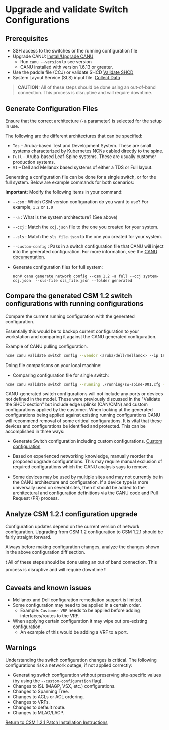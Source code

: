 # Upgrade and validate Switch Configurations

## Prerequisites

* SSH access to the switches or the running configuration file
* Upgrade CANU: [Install/Upgrade CANU](../operations/network/management_network/canu_install_update.md)
  * Run `canu --version` to see version
  * CANU installed with version 1.6.13 or greater.
* Use the paddle file (CCJ) or validate SHCD [Validate SHCD](../operations/network/management_network/validate_shcd.md)
* System Layout Service (SLS) input file. [Collect Data](../operations/network/management_network/collect_data.md)

> **CAUTION:** All of these steps should be done using an out-of-band connection. This process is disruptive and will require downtime.

## Generate Configuration Files

Ensure that the correct architecture (`-a` parameter) is selected for the setup in use.

The following are the different architectures that can be specified:

* `Tds` – Aruba-based Test and Development System. These are small systems characterized by Kubernetes NCNs cabled directly to the spine.
* `Full` – Aruba-based Leaf-Spine systems. These are usually customer production systems.
* `V1` – Dell and Mellanox based systems of either a TDS or Full layout.

Generating a configuration file can be done for a single switch, or for the full system. Below are example commands for both scenarios:

**Important:** Modify the following items in your command:

* `--csm` : Which CSM version configuration do you want to use? For example, `1.2` or `1.0`
* `--a`   : What is the system architecture? (See above)
* `--ccj` : Match the `ccj.json` file to the one you created for your system.
* `--sls` : Match the `sls_file.json` to the one you created for your system.
* `--custom-config` : Pass in a switch configuration file that CANU will inject into the generated configuration. For more information, see the [CANU documentation](https://github.com/Cray-HPE/canu#generate-switch-configs-including-custom-configurations).

* Generate configuration files for full system:

    ```console
    ncn# canu generate network config --csm 1.2 -a full --ccj system-ccj.json  --sls-file sls_file.json --folder generated
    ```
## Compare the generated CSM 1.2 switch configurations with running configurations

Compare the current running configuration with the generated configuration.

Essentially this would be to backup current configuration to your workstation and comparing it against the CANU generated configuration.

Example of CANU pulling configuration.

```bash
ncn# canu validate switch config --vendor <aruba/dell/mellanox> --ip 192.168.1.1 --username USERNAME --password PASSWORD --generated ./generated/sw-spine-001.cfg
```

Doing file comparisons on your local machine:

* Comparing configuration file for single switch:

```bash
ncn# canu validate switch config --running ./running/sw-spine-001.cfg --generated sw-spine-001.cfg
```

CANU-generated switch configurations will not include any ports or devices not defined in the model. These were previously discussed in the
"Validate the SHCD section" but include edge uplinks (CAN/CMN) and custom configurations applied by the customer. When looking at the generated
configurations being applied against existing running configurations CANU will recommend removal of some critical configurations. It is vital
that these devices and configurations be identified and protected. This can be accomplished in three ways:

* Generate Switch configuration including custom configurations. [Custom configuration](https://github.com/Cray-HPE/canu/blob/develop/readme.md#generate-switch-configs-including-custom-configurations)

* Based on experienced networking knowledge, manually reorder the proposed upgrade configurations. This may require manual exclusion of required
  configurations which the CANU analysis says to remove.

* Some devices may be used by multiple sites and may not currently be in the CANU architecture and configuration. If a device type is more
  universally used on several sites, then it should be added to the architectural and configuration definitions via the CANU code and
  Pull Request (PR) process.

## Analyze CSM 1.2.1 configuration upgrade

Configuration updates depend on the current version of network configuration. Upgrading from CSM 1.2 configuration to CSM 1.2.1 should be fairly straight forward.

Always before making configuration changes, analyze the changes shown in the above configuration diff section.

:exclamation: All of these steps should be done using an out of band connection. This process is disruptive and will require downtime :exclamation:

## Caveats and known issues

* Mellanox and Dell configuration remediation support is limited.
* Some configuration may need to be applied in a certain order.
  * Example: `Customer VRF` needs to be applied before adding interfaces/routes to the VRF.
* When applying certain configuration it may wipe out pre-existing configuration.
  * An example of this would be adding a VRF to a port.

## Warnings

Understanding the switch configuration changes is critical. The following configurations risk a network outage, if not applied correctly:

- Generating switch configuration without preserving site-specific values (by using the `--custom-configuration` flag).
- Changes to ISL (MAGP, VSX, etc.) configurations.
- Changes to Spanning Tree.
- Changes to ACLs or ACL ordering.
- Changes to VRFs.
- Changes to default route.
- Changes to MLAG/LACP.

[Return to CSM 1.2.1 Patch Installation Instructions](README.md)